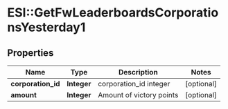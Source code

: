 # ESI::GetFwLeaderboardsCorporationsYesterday1

## Properties
Name | Type | Description | Notes
------------ | ------------- | ------------- | -------------
**corporation_id** | **Integer** | corporation_id integer | [optional] 
**amount** | **Integer** | Amount of victory points | [optional] 


